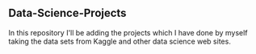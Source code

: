 ## Data-Science-Projects ##            
In this repository I'll be adding the projects which I have done by myself taking the data sets from Kaggle and other data science web sites.                             
